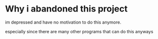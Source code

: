 # Why i abandoned this project

im depressed and have no motivation to do this anymore.

especially since there are many other programs that can do this anyways
